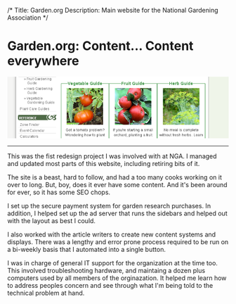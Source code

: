 /*
Title: Garden.org
Description: Main website for the National Gardening Association
*/

# Garden.org: Content... Content everywhere

<div>
	<img class="img-responsive img-rounded" src="/files/garden.org.png" />
</div>

***

This was the fist redesign project I was involved with at NGA. I managed and updated
most parts of this website, including retiring bits of it. 

The site is a beast, hard to follow, and had a too many cooks working on it over to long. 
But, boy, does it ever have some content. And it's been around for ever, so it has some SEO chops.

I set up the secure payment system for garden research purchases. In addition,
I helped set up the ad server that runs the sidebars and helped out with the layout as best I could.

I also worked with the article writers to create new content systems and displays. There was a 
lengthy and error prone process required to be run on a bi-weekly basis that I 
automated into a single button. 

I was in charge of general IT support for the organization at the time too. This involved troubleshooting
hardware, and maintaing a dozen plus computers used by all members of the orginazation. It helped
me learn how to address peoples concern and see through what I'm being told to the technical problem at hand.
